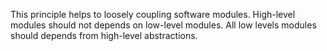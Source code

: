This principle helps to loosely coupling software modules. High-level modules should not depends on low-level modules. All low levels modules should depends from high-level abstractions.